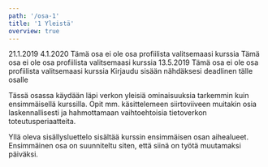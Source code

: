```yaml
---
path: '/osa-1'
title: '1 Yleistä'
overview: true
---
```

<only-for-course-variant variant="dl">
  <deadline>21.1.2019</deadline>
</only-for-course-variant>

<only-for-course-variant variant="nodl">
  <deadline>4.1.2020</deadline>
</only-for-course-variant>

<only-for-course-variant variant="ohja-dl">
  <deadline>Tämä osa ei ole osa profiilista valitsemaasi kurssia</deadline>
</only-for-course-variant>

<only-for-course-variant variant="ohja-nodl">
  <deadline>Tämä osa ei ole osa profiilista valitsemaasi kurssia</deadline>
</only-for-course-variant>

<only-for-course-variant variant="kesa-dl">
  <deadline>13.5.2019</deadline>
</only-for-course-variant>

<only-for-course-variant variant="kesa-ohja-dl">
  <deadline>Tämä osa ei ole osa profiilista valitsemaasi kurssia</deadline>
</only-for-course-variant>

<only-for-not-logged-in>
  <deadline>Kirjaudu sisään nähdäksesi deadlinen tälle osalle</deadline>
</only-for-not-logged-in>

Tässä osassa käydään läpi verkon yleisiä ominaisuuksia tarkemmin kuin ensimmäisellä kurssilla. Opit mm. käsittelemeen siirtoviiveen muitakin osia laskennallisesti ja hahmottamaan vaihtoehtoisia tietoverkon toteutusperiaatteita.

<please-login></please-login>

<pages-in-this-section></pages-in-this-section>

Yllä oleva sisällysluettelo sisältää kurssin ensimmäisen osan aihealueet. Ensimmäinen osa on suunniteltu siten, että siinä on työtä muutamaksi päiväksi.

<exercises-in-this-section></exercises-in-this-section>
